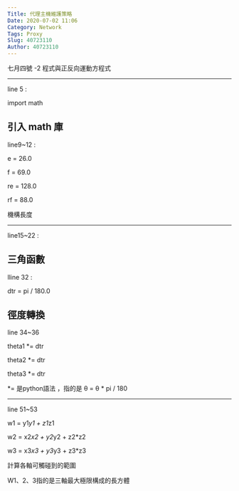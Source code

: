 ```yaml
---
Title: 代理主機維護策略
Date: 2020-07-02 11:06
Category: Network
Tags: Proxy
Slug: 40723110
Author: 40723110
---
```


七月四號 -2
程式與正反向運動方程式

----
line 5 :

import math

引入 math 庫
----

line9~12 :

e  =  26.0

f  =  69.0

re = 128.0

rf =  88.0

機構長度

----

line15~22 :

三角函數
----

lline 32 :


dtr = pi / 180.0

徑度轉換
----

line 34~36

theta1 *= dtr

theta2 *= dtr

theta3 *= dtr

 *= 是python語法 ，指的是 θ = θ  * pi / 180
 
 ----

line 51~53


w1 = y1*y1 + z1*z1

w2 = x2*x2 + y2*y2 + z2*z2

w3 = x3*x3 + y3*y3 + z3*z3

計算各軸可觸碰到的範圍

W1、2、3指的是三軸最大極限構成的長方體
